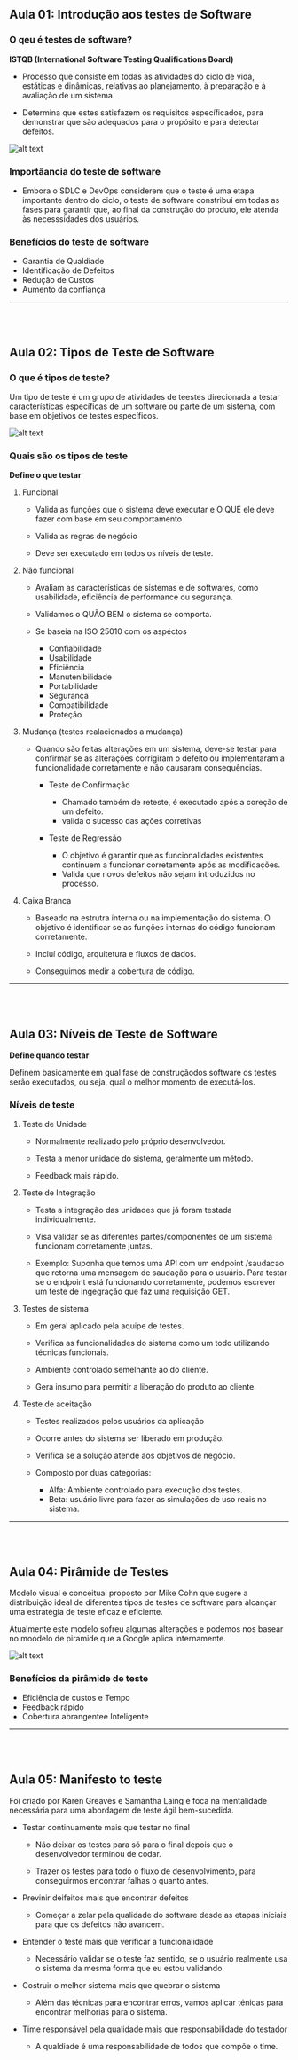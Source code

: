 ## Aula 01: Introdução aos testes de Software

### O qeu é testes de software? 

**ISTQB (International Software Testing Qualifications Board)**

* Processo que consiste em todas as atividades do ciclo de vida, estáticas e dinâmicas, relativas ao planejamento, à preparação e à avaliação de um sistema. 

* Determina que estes satisfazem os requisitos específicados, para demonstrar que são adequados para o propósito e para detectar defeitos.

![alt text](image-10.png)

### Importâancia do teste de software

* Embora o SDLC e DevOps considerem que o teste é uma etapa importante dentro do ciclo, o teste de software constribui em todas as fases para garantir que, ao final da construção do produto, ele atenda às necesssidades dos usuários. 

### Benefícios do teste de software

* Garantia de Qualdiade
* Identificação de Defeitos
* Redução de Custos
* Aumento da confiança



---

<br><br>
<div style="page-break-after: always;"></div>

## Aula 02: Tipos de Teste de Software

### O que é tipos de teste?

Um tipo de teste é um grupo de atividades de teestes direcionada a testar características específicas de um software ou parte de um sistema, com base em objetivos de testes específicos. 

![alt text](image-11.png)

### Quais são os tipos de teste

**Define o que testar**

1. Funcional

    * Valida as funções que o sistema deve executar e O QUE ele deve fazer com base em seu comportamento

    * Valida as regras de negócio

    * Deve ser executado em todos os níveis de teste.

2. Não funcional

    * Avaliam as características de sistemas e de softwares, como usabilidade, eficiência de performance ou segurança.

    * Validamos o QUÃO BEM o sistema se comporta.

    * Se baseia na ISO 25010 com os aspéctos
        * Confiabilidade 
        * Usabilidade
        * Eficiência
        * Manutenibilidade
        * Portabilidade
        * Segurança
        * Compatibilidade
        * Proteção

3. Mudança (testes realacionados a mudança)

    * Quando são feitas alterações em um sistema, deve-se testar para confirmar se as alterações corrigiram o defeito ou implementaram a funcionalidade corretamente e não causaram consequências.

        * Teste de Confirmação
            * Chamado também de reteste, é executado após a coreção de um defeito.
            * valida o sucesso das ações corretivas

        * Teste de Regressão
            * O objetivo é garantir que as funcionalidades existentes continuem a funcionar corretamente após as modificações.
            * Valida que novos defeitos não sejam introduzidos no processo.

4. Caixa Branca

    * Baseado na estrutra interna ou na implementação do sistema. O objetivo é identificar se as funções internas do código funcionam corretamente. 

    * Incluí código, arquitetura e fluxos de dados. 

    * Conseguimos medir a cobertura de código.

---

<br><br>
<div style="page-break-after: always;"></div>

## Aula 03: Níveis de Teste de Software

**Define quando testar**

Definem basicamente em qual fase de construçãodos software os testes serão executados, ou seja, qual o melhor momento de executá-los.

### Níveis de teste

1. Teste de Unidade

    * Normalmente realizado pelo próprio desenvolvedor.

    * Testa a menor unidade do sistema, geralmente um método.

    * Feedback mais rápido. 

2. Teste de Integração

    * Testa a integração das unidades que já foram testada individualmente.

    * Visa validar se as diferentes partes/componentes de um sistema funcionam corretamente juntas.

    * Exemplo: Suponha que temos uma API com um endpoint /saudacao que retorna uma mensagem de saudação para o usuário. Para testar se o endpoint está funcionando corretamente, podemos escrever um teste de ingegração que faz uma requisição GET.

3. Testes de sistema

    * Em geral aplicado pela aquipe de testes. 

    * Verifica as funcionalidades do sistema como um todo utilizando técnicas funcionais.

    * Ambiente controlado semelhante ao do cliente.

    * Gera insumo para permitir a liberação do produto ao cliente.

4. Teste de aceitação

    * Testes realizados pelos usuários da aplicação

    * Ocorre antes do sistema ser liberado em produção.

    * Verifica se a solução atende aos objetivos de negócio. 

    * Composto por duas categorias:
        * Alfa: Ambiente controlado para execução dos testes.
        * Beta: usuário livre para fazer as simulações de uso reais no sistema.

---

<br><br>
<div style="page-break-after: always;"></div>

## Aula 04: Pirâmide de Testes

Modelo visual e conceitual proposto por Mike Cohn que sugere a distribuição ideal de diferentes tipos de testes de software para alcançar uma estratégia de teste eficaz e eficiente.

Atualmente este modelo sofreu algumas alterações e podemos nos basear no moodelo de piramide que a Google aplica internamente.

![alt text](image-12.png)

### Benefícios da pirâmide de teste

* Eficiência de custos e Tempo
* Feedback rápido
* Cobertura abrangentee Inteligente


---

<br><br>
<div style="page-break-after: always;"></div>


## Aula 05: Manifesto to teste

Foi criado por Karen Greaves e Samantha Laing e foca na mentalidade necessária para uma abordagem de teste ágil bem-sucedida.

* Testar continuamente mais que testar no final

    * Não deixar os testes para só para o final depois que o desenvolvedor terminou de codar. 

    * Trazer os testes para todo o fluxo de desenvolvimento, para conseguirmos encontrar falhas o quanto antes. 

* Previnir deifeitos mais que encontrar defeitos

    * Começar a zelar pela qualidade do software desde as etapas iniciais para que os defeitos não avancem.

* Entender o teste mais que verificar a funcionalidade

    * Necessário validar se o teste faz sentido, se o usuário realmente usa o sistema da mesma forma que eu estou validando.

* Costruir o melhor sistema mais que quebrar o sistema

    * Além das técnicas para encontrar erros, vamos aplicar ténicas para encontrar melhorias para o sistema.

* Time responsável pela qualidade mais que responsabilidade do testador

    * A qualdiade é uma responsabilidade de todos que compõe o time.